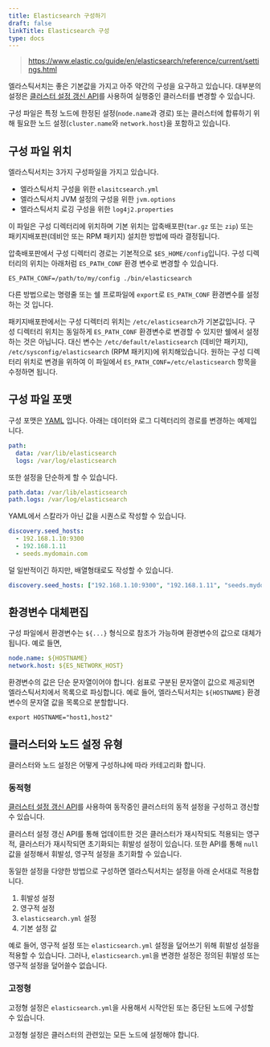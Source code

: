 ```yaml
---
title: Elasticsearch 구성하기
draft: false
linkTitle: Elasticsearch 구성
type: docs
---
```


> https://www.elastic.co/guide/en/elasticsearch/reference/current/settings.html

엘라스틱서치는 좋은 기본값을 가지고 아주 약간의 구성을 요구하고 있습니다.
대부분의 설정은 [클러스터 설정 갱신 API](https://www.elastic.co/guide/en/elasticsearch/reference/current/cluster-update-settings.html)를 사용하여 실행중인 클러스터를 변경할 수 있습니다.

구성 파일은 특정 노드에 한정된 설정(`node.name`과 경로) 또는 클러스터에 합류하기 위해 필요한 노드 설정(`cluster.name`와 `network.host`)을 포함하고 있습니다.

## 구성 파일 위치

엘라스틱서치는 3가지 구성파일을 가지고 있습니다.

* 엘라스틱서치 구성을 위한 `elasitcsearch.yml`
* 엘라스틱서치 JVM 설정의 구성을 위한 `jvm.options`
* 엘라스틱서치 로깅 구성을 위한 `log4j2.properties`

이 파일은 구성 디렉터리에 위치하며 기본 위치는 압축배포판(`tar.gz` 또는 `zip`) 또는 패키지배포판(데비안 또는 RPM 패키지) 설치한 방법에 따라 결정됩니다.

압축배포판에서 구성 디렉터리 경로는 기본적으로 `$ES_HOME/config`입니다.
구성 디렉터리의 위치는 아래처럼 `ES_PATH_CONF` 환경 변수로 변경할 수 있습니다.

```
ES_PATH_CONF=/path/to/my/config ./bin/elasticsearch
```

다른 방법으로는 명령줄 또는 쉘 프로파일에 `export`로 `ES_PATH_CONF` 환경변수를 설정하는 것 입니다.

패키지배포판에서는 구성 디렉터리 위치는 `/etc/elasticsearch`가 기본값입니다.
구성 디렉터리 위치는 동일하게 `ES_PATH_CONF` 환경변수로 변경할 수 있지만 쉘에서 설정하는 것은 아닙니다.
대신 변수는 `/etc/default/elasticsearch` (데비안 패키지), `/etc/sysconfig/elasticsearch` (RPM 패키지)에 위치해있습니다.
원하는 구성 디렉터리 위치로 변경을 위하여 이 파일에서 `ES_PATH_CONF=/etc/elasticsearch` 항목을 수정하면 됩니다.

## 구성 파일 포맷

구성 포맷은 [YAML](https://yaml.org/) 입니다.
아래는 데이터와 로그 디렉터리의 경로를 변경하는 예제입니다.

```yaml
path:
  data: /var/lib/elasticsearch
  logs: /var/log/elasticsearch
```

또한 설정을 단순하게 할 수 있습니다.

```yaml
path.data: /var/lib/elasticsearch
path.logs: /var/log/elasticsearch
```

YAML에서 스칼라가 아닌 값을 시퀀스로 작성할 수 있습니다.

```yaml
discovery.seed_hosts:
  - 192.168.1.10:9300
  - 192.168.1.11
  - seeds.mydomain.com
```

덜 일반적이긴 하지만, 배열형태로도 작성할 수 있습니다.

```yaml
discovery.seed_hosts: ["192.168.1.10:9300", "192.168.1.11", "seeds.mydomain.com"]
```

## 환경변수 대체편집

구성 파일에서 환경변수는 `${...}` 형식으로 참조가 가능하며 환경변수의 값으로 대체가 됩니다.
예로 들면,

```yaml
node.name: ${HOSTNAME}
network.host: ${ES_NETWORK_HOST}
```

환경변수의 값은 단순 문자열이어야 합니다.
쉼표로 구분된 문자열이 값으로 제공되면 엘라스틱서치에서 목록으로 파싱합니다.
예로 들어, 엘라스틱서치는 `${HOSTNAME}` 환경변수의 문자열 값을 목록으로 분할합니다.

```
export HOSTNAME="host1,host2"
```

## 클러스터와 노드 설정 유형

클러스터와 노드 설정은 어떻게 구성하냐에 따라 카테고리화 합니다.

### 동적형

[클러스터 설정 갱신 API](https://www.elastic.co/guide/en/elasticsearch/reference/current/cluster-update-settings.html)를 사용하여 동작중인 클러스터의 동적 설정을 구성하고 갱신할 수 있습니다.

클러스터 설정 갱신 API를 통해 업데이트한 것은 클러스터가 재시작되도 적용되는 영구적, 클러스터가 재시작되면 초기화되는 휘발성 설정이 있습니다.
또한 API를 통해 `null` 값을 설정해서 휘발성, 영구적 설정을 초기화할 수 있습니다.

동일한 설정을 다양한 방법으로 구성하면 엘라스틱서치는 설정을 아래 순서대로 적용합니다.

1. 휘발성 설정
2. 영구적 설정
3. `elasticsearch.yml` 설정
4. 기본 설정 값

예로 들어, 영구적 설정 또는 `elasticsearch.yml` 설정을 덮어쓰기 위해 휘발성 설정을 적용할 수 있습니다.
그러나, `elasticsearch.yml`을 변경한 설정은 정의된 휘발성 또는 영구적 설정을 덮어쓸수 없습니다.

### 고정형

고정형 설정은 `elasticsearch.yml`을 사용해서 시작안된 또는 중단된 노드에 구성할 수 있습니다.

고정형 설정은 클러스터의 관련있는 모든 노드에 설정해야 합니다.